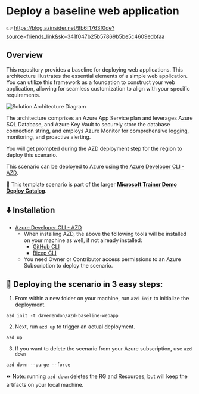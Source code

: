 # Deploy a baseline web application

👉 https://blog.azinsider.net/9b6f1763f0de?source=friends_link&sk=341f047b25b57869b5be5c4609edbfaa

## Overview

This repository provides a baseline for deploying web applications. This architecture illustrates the essential elements of a simple web application. You can utilize this framework as a foundation to construct your web application, allowing for seamless customization to align with your specific requirements. 

![Solution Architecture Diagram](https://miro.medium.com/v2/resize:fit:1400/format:webp/0*uUt5U-lduXJqOGsc.png)

The architecture comprises an Azure App Service plan and leverages Azure SQL Database, and Azure Key Vault to securely store the database connection string, and employs Azure Monitor for comprehensive logging, monitoring, and proactive alerting.

You will get prompted during the AZD deployment step for the region to deploy this scenario.

This scenario can be deployed to Azure using the [Azure Developer CLI - AZD](https://learn.microsoft.com/en-us/azure/developer/azure-developer-cli/overview?WT.mc_id=AZ-MVP-5000671). 

💪 This template scenario is part of the larger **[Microsoft Trainer Demo Deploy Catalog](https://aka.ms/trainer-demo-deploy/?WT.mc_id=AZ-MVP-5000671)**.

## ⬇️ Installation
- [Azure Developer CLI - AZD](https://learn.microsoft.com/en-us/azure/developer/azure-developer-cli/install-azd?WT.mc_id=AZ-MVP-5000671)
    - When installing AZD, the above the following tools will be installed on your machine as well, if not already installed:
        - [GitHub CLI](https://cli.github.com?WT.mc_id=AZ-MVP-5000671)
        - [Bicep CLI](https://learn.microsoft.com/en-us/azure/azure-resource-manager/bicep/install?WT.mc_id=AZ-MVP-5000671)
    - You need Owner or Contributor access permissions to an Azure Subscription to  deploy the scenario.

## 🚀 Deploying the scenario in 3 easy steps:

1. From within a new folder on your machine, run `azd init` to initialize the deployment.
```
azd init -t daverendon/azd-baseline-webapp
```
2. Next, run `azd up` to trigger an actual deployment.
```
azd up
```
3. If you want to delete the scenario from your Azure subscription, use `azd down`
```
azd down --purge --force
```

⏩ Note: running `azd down` deletes the RG and Resources, but will keep the artifacts on your local machine.



